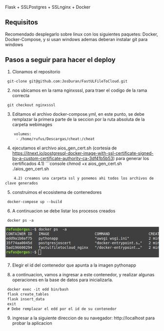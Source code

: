 Flask + SSLPostgres + SSLnginx + Docker  

## Requisitos

Recomendado desplegarlo sobre linux con los siguientes paquetes: Docker, Docker-Compose, y si usan windows ademas deberan instalar git para windows

## Pasos a seguir para hacer el deploy

1) Clonamos el repositorio

```console
 git-clone git@github.com:JosDuran/FastULFileToCloud.git
```
2) nos ubicamos en la rama nginxsssl, para traer el codigo de la rama correcta

```console
 git checkout nginxsssl
```


 3) Editamos el archivo docker-compose.yml, en este punto, se debe remplazar la primera parte de la seccion por la ruta absoluta de la carpeta webimages

 ```console
     volumes:
      - /home/rufus/Descargas/cheat:/cheat
```

4) ejecutamos el archivo aios_gen_cert.sh (cortesia de https://itnext.io/postgresql-docker-image-with-ssl-certificate-signed-by-a-custom-certificate-authority-ca-3df41b5b53) para generar los certificados
    4.1) ```console
 chmod +x aios_gen_cert.sh
 ./aios_gen_cert.sh
```
    4.2) creamos una carpeta ssl y ponemos ahi todos los archivos de clave generados

```
5) construimos el ecosistema de contenedores

```console
 docker-compose up --build
```

6) A continuacion se debe listar los procesos creados

```console
 docker ps -a
```
![](dockerps.png)

7) Elegir el id del contenedor que apunta a la imagen pythonapp

8)  a continuacion, vamos a ingresar a este contenedor, y realizar algunas operaciones en la base de datos para inicializarla.

```console
 docker exec -it edd bin/bash
 flask create_tables
 flask insert_data
 exit
 # Debe remplazar el edd por el id de su contenedor
```
9)  ingresar a la siguiente direccion de su navegador: http://localhost para probar la aplicacion
